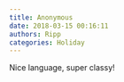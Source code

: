 ```yaml
---
title: Anonymous
date: 2018-03-15 00:16:11
authors: Ripp
categories: Holiday
---
```


 Nice language, super classy!